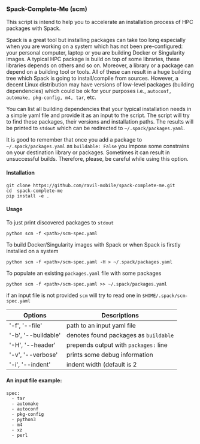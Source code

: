 ### Spack-Complete-Me (scm)
This script is intend to help you to accelerate an installation process of HPC 
packages with Spack. 

Spack is a great tool but installing packages can take too long especially when 
you are working on a system which has not been pre-configured: your personal 
computer, laptop or you are building Docker or Singularity images. A typical 
HPC package is build on top of some libraries, these libraries depends on others 
and so on. Moreover, a library or a package can depend on a building tool or 
tools. All of these can result in a huge building tree which Spack is going 
to install/compile from sources. However, a decent Linux distribution may have 
versions of low-level packages (building dependencies) which could be ok for 
your purposes i.e., `autoconf, automake, pkg-config, m4, tar`, etc. 

You can list all building dependencies that your typical installation needs 
in a simple yaml file and provide it as an input to the script. The script will 
try to find these packages, their versions and installation paths. The results 
will be printed to `stdout` which can be redirected to `~/.spack/packages.yaml`.

It is good to remember that once you add a package to `~/.spack/packages.yaml` 
as `buildable: False` you impose some constrains on your destination library or 
packages. Sometimes it can result in unsuccessful builds. Therefore, please, 
be careful while using this option.

#### Installation
```console
git clone https://github.com/ravil-mobile/spack-complete-me.git
cd  spack-complete-me
pip install -e .
```


#### Usage
To just print discovered packages to `stdout`
```console
python scm -f <path>/scm-spec.yaml 
```

To build Docker/Singularity images with Spack
 or when Spack is firstly installed on a system
```
python scm -f <path>/scm-spec.yaml -H > ~/.spack/packages.yaml
```

To populate an existing `packages.yaml` file with some packages
```
python scm -f <path>/scm-spec.yaml >> ~/.spack/packages.yaml
```

if an input file is not provided `scm` will try to read one
in `$HOME/.spack/scm-spec.yaml`


| Options             | Descriptions                          |
|---------------------|---------------------------------------|
| '-f', '--file'      | path to an input yaml file            |
| '-b', '--buildable' | denotes found packages as `buildable` |
| '-H', '--header'    | prepends output with `packages:` line |
| '-v', '--verbose'   | prints some debug information         |
| '-i', '--indent'    | indent width (default is 2            |

#### An input file example:
```
spec:
  - tar
  - automake
  - autoconf
  - pkg-config
  - python3
  - m4
  - xz
  - perl
```

#### 
